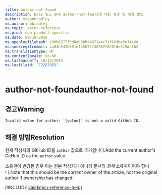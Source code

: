 ```yaml
---
title: author-not-found
description: Docs 빌드 문제 author-not-found에 대한 설명 및 해결 방법
author: meganbradley
ms.author: mbradley
ms.topic: error-reference
ms.prod: non-product-specific
ms.date: 09/10/2019
ms.openlocfilehash: c90b9577f3d8ab38b94871e4c73f669bafe34460
ms.sourcegitcommit: ca84e542b081e145052f38967e826f6ef25da1b2
ms.translationtype: HT
ms.contentlocale: ko-KR
ms.lasthandoff: 10/12/2019
ms.locfileid: "72287855"
---
```

# <a name="author-not-found"></a><span data-ttu-id="4206d-103">author-not-found</span><span class="sxs-lookup"><span data-stu-id="4206d-103">author-not-found</span></span>

## <a name="warning"></a><span data-ttu-id="4206d-104">경고</span><span class="sxs-lookup"><span data-stu-id="4206d-104">Warning</span></span>

`Invalid value for author: '{value}' is not a valid GitHub ID.`

## <a name="resolution"></a><span data-ttu-id="4206d-105">해결 방법</span><span class="sxs-lookup"><span data-stu-id="4206d-105">Resolution</span></span>

<span data-ttu-id="4206d-106">현재 작성자의 GitHub ID를 `author` 값으로 추가합니다.</span><span class="sxs-lookup"><span data-stu-id="4206d-106">Add the current author's GitHub ID as the `author` value.</span></span>

<span data-ttu-id="4206d-107">소유권이 변경된 경우 이는 원본 작성자가 아니라 문서의 *현재* 소유자이어야 합니다.</span><span class="sxs-lookup"><span data-stu-id="4206d-107">Note that this should be the *current* owner of the article, not the original author if ownership has changed.</span></span>

<!--make sure to add this file to your includes folder and verify the path-->
[!INCLUDE [validation-reference-help](includes/validation-reference-help.md)]

